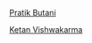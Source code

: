 
[Pratik Butani](https://github.com/pratikbutani)

[Ketan Vishwakarma](https://github.com/ketanvishwakarma)
